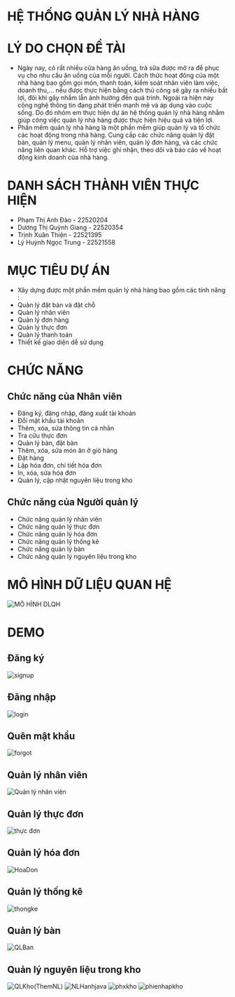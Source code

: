 # HỆ THỐNG QUẢN LÝ NHÀ HÀNG
# LÝ DO CHỌN ĐỀ TÀI
* Ngày nay, có rất nhiều cửa hàng ăn uống, trà sữa được mở ra để phục vụ cho nhu cầu ăn uống của mỗi người. Cách thức hoạt đông của một nhà hàng bao gồm gọi món, thanh toán, kiểm soát nhân viên làm việc, doanh thu,… nếu được thực hiện bằng cách thủ công sẽ gây ra nhiều bất lợi, đôi khi gây nhầm lẫn ảnh hưởng đến quá trình. Ngoài ra hiện nay công nghệ thông tin đang phát triển mạnh mẽ và áp dụng vào cuộc sống. Do đó nhóm em thực hiện dự án hệ thống quản lý nhà hàng nhằm giúp công việc quản lý nhà hàng được thực hiện hiệu quả và tiện lợi.
* Phần mềm quản lý nhà hàng là một phần mềm giúp quản lý và tổ chức các hoạt động trong nhà hàng. Cung cấp các chức năng quản lý đặt bàn, quản lý menu, quản lý nhân viên, quản lý đơn hàng, và các chức năng liên quan khác. Hỗ trợ việc ghi nhận, theo dõi và báo cáo về hoạt động kinh doanh của nhà hàng.
# DANH SÁCH THÀNH VIÊN THỰC HIỆN
* Phạm Thị Anh Đào	- 22520204
* Dương Thị Quỳnh Giang	-	22520354
* Trịnh Xuân Thiện	-	22521395
* Lý Huỳnh Ngọc Trung	-	22521558
# MỤC TIÊU DỰ ÁN
* Xây dựng được một phần mềm quản lý nhà hàng bao gồm các tính năng :
* Quản lý đặt bàn và đặt chỗ
* Quản lý nhân viên
* Quản lý đơn hàng
* Quản lý thực đơn
* Quản lý thanh toán
* Thiết kế giao diện dễ sử dụng
# CHỨC NĂNG
## Chức năng của Nhân viên 
* Đăng ký, đăng nhập, đăng xuất tài khoản
* Đổi mật khẩu tài khoản
* Thêm, xóa, sửa thông tin cá nhân
* Tra cứu thực đơn
* Quản lý bàn, đặt bàn
* Thêm, xóa, sửa món ăn ở giỏ hàng
* Đặt hàng
* Lập hóa đơn, chi tiết hóa đơn
* In, xóa, sửa hóa đơn
* Quản lý, cập nhật nguyên liệu trong kho
## Chức năng của Người quản lý
* Chức năng quản lý nhân viên
* Chức năng quản lý thực đơn
* Chức năng quản lý hóa đơn
* Chức năng quản lý thống kê
* Chức năng quản lý bàn
* Chức năng quản lý nguyên liệu trong kho
# MÔ HÌNH DỮ LIỆU QUAN HỆ
![MÔ HÌNH DLQH](https://github.com/AnhDao22520204/QLNH/assets/145555071/913e832b-a57b-4a36-a725-3a8a99877934)
# DEMO
## Đăng ký
![signup](https://github.com/AnhDao22520204/QLNH/assets/145555071/2fb1eb97-5862-4c66-8bcd-22d5ce6b21fd)
## Đăng nhập
![login](https://github.com/AnhDao22520204/QLNH/assets/145555071/e0cf1bc3-cf1d-40eb-bfa4-4ffa47572f8c)
## Quên mật khẩu
![forgot](https://github.com/AnhDao22520204/QLNH/assets/145555071/e5d13e93-4588-438d-9035-60ca23e653b2)
## Quản lý nhân viên
![Quản lý nhân viên](https://github.com/AnhDao22520204/QLNH/assets/145555071/4027b461-6799-44e5-ab3f-68f586245215)
## Quản lý thực đơn
![thực đơn](https://github.com/AnhDao22520204/QLNH/assets/145555071/9ed0a987-8ea0-4017-ae65-c79184ec3a5a)
## Quản lý hóa đơn
![HoaDon](https://github.com/AnhDao22520204/QLNH/assets/145555071/ca231c4d-d058-4347-8156-6deecb12a8c6)
## Quản lý thống kê
![thongke](https://github.com/AnhDao22520204/QLNH/assets/145555071/1a94fe7e-f129-4afb-a10e-71fa4b09b404)
## Quản lý bàn
![QLBan](https://github.com/AnhDao22520204/QLNH/assets/145555071/a7bdc487-e6e3-4f02-8729-b23a53cc1350)
## Quản lý nguyên liệu trong kho
![QLKho(ThemNL)](https://github.com/AnhDao22520204/QLNH/assets/145555071/e1236d9e-dc17-4d92-ad23-1b210c360e1a)
![NLHanhjava](https://github.com/AnhDao22520204/QLNH/assets/145555071/dc2a3483-3075-4bf4-aad1-a8014bd8eb8e)
![phxkho](https://github.com/AnhDao22520204/QLNH/assets/145555071/2eec82a3-bb93-444c-97df-c6bc03f46078)
![phienhapkho](https://github.com/AnhDao22520204/QLNH/assets/145555071/cb851571-836a-43b9-9b8a-b8983fa9f1c8)






